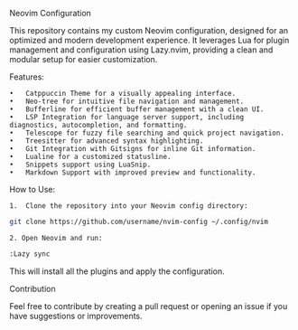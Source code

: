 Neovim Configuration

This repository contains my custom Neovim configuration, designed for an optimized and modern development experience. It leverages Lua for plugin management and configuration using Lazy.nvim, providing a clean and modular setup for easier customization.

Features:

	•	Catppuccin Theme for a visually appealing interface.
	•	Neo-tree for intuitive file navigation and management.
	•	Bufferline for efficient buffer management with a clean UI.
	•	LSP Integration for language server support, including diagnostics, autocompletion, and formatting.
	•	Telescope for fuzzy file searching and quick project navigation.
	•	Treesitter for advanced syntax highlighting.
	•	Git Integration with Gitsigns for inline Git information.
	•	Lualine for a customized statusline.
	•	Snippets support using LuaSnip.
	•	Markdown Support with improved preview and functionality.

How to Use:

	1.	Clone the repository into your Neovim config directory:
```bash
git clone https://github.com/username/nvim-config ~/.config/nvim
```
    2. Open Neovim and run:
```bash
:Lazy sync
```
This will install all the plugins and apply the configuration.

Contribution

Feel free to contribute by creating a pull request or opening an issue if you have suggestions or improvements.


